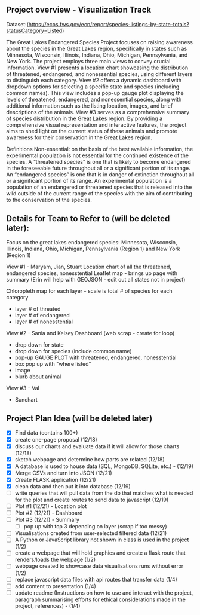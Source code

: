 ## Project overview - Visualization Track 
Dataset:(https://ecos.fws.gov/ecp/report/species-listings-by-state-totals?statusCategory=Listed)

The Great Lakes Endangered Species Project focuses on raising awareness about the species in the Great Lakes region, specifically in states such as Minnesota, Wisconsin, Illinois, Indiana, Ohio, Michigan, Pennsylvania, and New York. The project employs three main views to convey crucial information. View #1 presents a location chart showcasing the distribution of threatened, endangered, and nonessential species, using different layers to distinguish each category. View #2 offers a dynamic dashboard with dropdown options for selecting a specific state and species (including common names). This view includes a pop-up gauge plot displaying the levels of threatened, endangered, and nonessential species, along with additional information such as the listing location, images, and brief descriptions of the animals. View #3 serves as a comprehensive summary of species distribution in the Great Lakes region. By providing a comprehensive visual representation and interactive features, the project aims to shed light on the current status of these animals and promote awareness for their conservation in the Great Lakes region.

Definitions 
Non-essential: on the basis of the best available information, the experimental population is not essential for the continued existence of the species.
A “threatened species” is one that is likely to become endangered in the foreseeable future throughout all or a significant portion of its range.
An “endangered species” is one that is in danger of extinction throughout all or a significant portion of its range.
An experimental population is a population of an endangered or threatened species that is released into the wild outside of the current range of the species with the aim of contributing to the conservation of the species.

## Details for Team to Refer to (will be deleted later):
Focus on the great lakes endangered species: Minnesota, Wisconsin, Illinois, Indiana, Ohio, Michigan, Pennsylvania (Region 1) and New York (Region 1)

View #1 - Maryam, Jian, Stuart
Location chart of all the threatened, endangered species, nonesstential
Leaflet map - brings up page with summary (Erin will help with GEOJSON - edit out all states not in project)

Chloropleth map for each layer - scale is total # of species for each category
- layer # of threated 
- layer # of endangered
- layer # of nonesstential

View #2 - Sania and Kelsey 
Dashboard (web scrap - create for loop)
- drop down for state
- drop down for species (include common name) 
- pop-up GAUGE PLOT with threatened, endangered, nonesstential
- box pop up with "where listed"
- image
- blurb about animal 

View #3 - Val 
- Sunchart 

## Project Plan Idea (will be deleted later)
- [x] Find data (contains 100+) 
- [x] create one-page proposal (12/18) 
- [x] discuss our charts and evaluate data if it will allow for those charts (12/18) 
- [x] sketch webpage and determine how parts are related (12/18)
- [x] A database is used to house data (SQL, MongoDB, SQLite, etc.) - (12/19)
- [x] Merge CSVs and turn into JSON (12/21)
- [x] Create FLASK application (12/21)
- [x] clean data and then put it into database (12/19)
- [ ] write queries that will pull data from the db that matches what is needed for the plot and create routes to send data to javascript (12/19)
- [ ] Plot #1 (12/21) - Location plot 
- [ ] Plot #2 (12/21) - Dashboard 
- [ ] Plot #3 (12/21) - Summary 
  - [ ] pop up with top 3 depending on layer (scrap if too messy)
- [ ] Visualisations created from user-selected filtered data (12/21) 
- [ ] A Python or JavaScript library not shown in class is used in the project (1/2)
- [ ] create a webpage that will hold graphics and create a flask route that renders/loads the webpage (1/2)
- [ ] webpage created to showcase data visualisations runs without error (1/2)
- [ ] replace javascript data files with api routes that transfer data (1/4)
- [ ] add content to presentation (1/4)
- [ ] update readme (Instructions on how to use and interact with the project, paragraph summarising efforts for ethical considerations made in the project, references) - (1/4)
